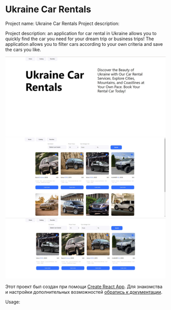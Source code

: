 # Ukraine Car Rentals

Project name: Ukraine Car Rentals Project description:

Project description: an application for car rental in Ukraine allows you to
quickly find the car you need for your dream trip or business trips! The
application allows you to filter cars according to your own criteria and save
the cars you like.

![Home](https://github.com/E-Khartaniuk/RentCars/blob/main/src/components/img/%D1%811.jpg)
![Catalog](https://github.com/E-Khartaniuk/RentCars/blob/main/src/components/img/%D1%812.jpg)
![Favorite](https://github.com/E-Khartaniuk/RentCars/blob/main/src/components/img/%D1%813.jpg)

Этот проект был создан при помощи
[Create React App](https://github.com/facebook/create-react-app). Для знакомства
и настройки дополнительных возможностей
[обратись к документации](https://facebook.github.io/create-react-app/docs/getting-started).

Usage:

